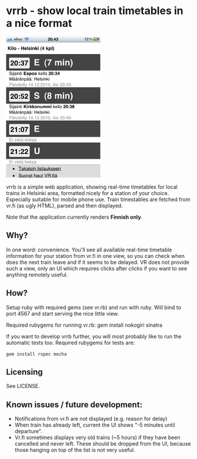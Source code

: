 vrrb - show local train timetables in a nice format
===================================================

![screenshot!](https://github.com/akisaarinen/vrrb/raw/master/screenshot.png)

vrrb is a simple web application, showing real-time timetables for local trains
in Helsinki area, formatted nicely for a station of your choice. Especially
suitable for mobile phone use. Train timestables are fetched from vr.fi (as
ugly HTML), parsed and then displayed.

Note that the application currently renders <b>Finnish only</b>.

Why?
----

In one word: convenience. You'll see all available real-time timetable
information for your station from vr.fi in one view, so you can check when does
the next train leave and if it seems to be delayed. VR does not provide such a
view, only an UI which requires clicks after clicks if you want to see anything
remotely useful.

How?
----
Setup ruby with required gems (see vr.rb) and run with ruby. Will bind to port
4567 and start serving the nice little view.

Required rubygems for running vr.rb:
    gem install nokogiri sinatra

If you want to develop vrrb further, you will most probably like to run
the automatic tests too. Required rubygems for tests are:

    gem install rspec mocha

Licensing
---------

See LICENSE.

Known issues / future development:
----------------------------------
* Notifications from vr.fi are not displayed (e.g. reason for delay)
* When train has already left, current the UI shows "-5 minutes until departure".
* Vr.fi sometimes displays very old trains (~5 hours) if they have been cancelled
  and never left. These should be dropped from the UI, because those hanging on top
  of the list is not very useful.
